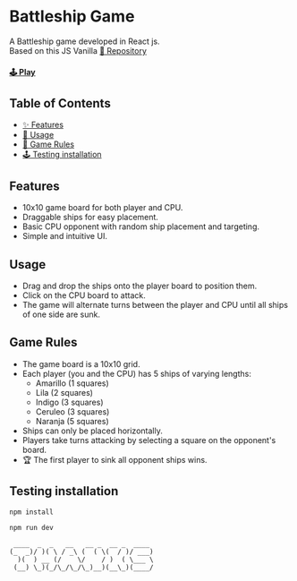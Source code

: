 # Battleship Game

A Battleship game developed in React js.\
Based on this JS Vanilla [🔗 Repository](https://github.com/gabasaura/js-battleship)

#### [🕹️ Play](https://gabasaura.github.io/reactjs-battleship/) 

## Table of Contents

- [✨ Features](#features)
- [💅 Usage](#usage)
- [📌 Game Rules](#game-rules)
- [🕹️ Testing installation](#testing-installation)

## Features

- 10x10 game board for both player and CPU.
- Draggable ships for easy placement.
- Basic CPU opponent with random ship placement and targeting.
- Simple and intuitive UI. 

## Usage

- Drag and drop the ships onto the player board to position them.
- Click on the CPU board to attack.
- The game will alternate turns between the player and CPU until all ships of one side are sunk.

## Game Rules

- The game board is a 10x10 grid.
- Each player (you and the CPU) has 5 ships of varying lengths:
  - Amarillo (1 squares)
  - Lila (2 squares)
  - Indigo (3 squares)
  - Ceruleo (3 squares)
  - Naranja (5 squares)
- Ships can only be placed horizontally.
- Players take turns attacking by selecting a square on the opponent's board.
- 🏆 The first player to sink all opponent ships wins.

## Testing installation
```bash
npm install
```
```bash
npm run dev
```

```text
 ____  _  _   __   __ _  __ _  ____ 
(_  _)/ )( \ / _\ (  ( \(  / )/ ___)
  )(  ) __ (/    \/    / )  ( \___ \
 (__) \_)(_/\_/\_/\_)__)(__\_)(____/
```
